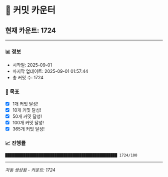 # 🔢 커밋 카운터

## 현재 카운트: 1724

---

### 📊 정보
- 시작일: 2025-09-01
- 마지막 업데이트: 2025-09-01 01:57:44
- 총 커밋 수: 1724

### 🎯 목표
- [x] 1개 커밋 달성!
- [x] 10개 커밋 달성!
- [x] 50개 커밋 달성!
- [x] 100개 커밋 달성!
- [x] 365개 커밋 달성!

### 📈 진행률
```
██████████████████████████████████████████████████ 1724/100
```

---
*자동 생성됨 - 카운트: 1724*
